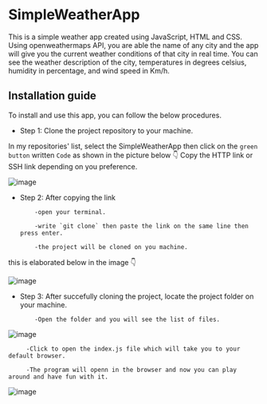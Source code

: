 # SimpleWeatherApp
This is a simple weather app created using JavaScript, HTML and CSS. Using openweathermaps API, you are able the name of any city and the app will give you the current weather conditions of that city in real time. You can see the weather description of the city, temperatures in degrees celsius, humidity in percentage, and wind speed in Km/h.



## Installation guide
To install and use this app, you can follow the below procedures.


* Step 1: Clone the project repository to your machine.

In my repositories' list, select the SimpleWeatherApp then click on the `green button` written `Code` as shown in the picture below 👇
Copy the HTTP link or SSH link depending on you preference.


![image](https://user-images.githubusercontent.com/91293028/200208288-86e366f5-73f7-48eb-88c4-6269cd01fd85.png)


* Step 2: After copying the link

          -open your terminal.
          
          -write `git clone` then paste the link on the same line then press enter.
          
          -the project will be cloned on you machine.
 
 this is elaborated below in the image 👇
 
 
 ![image](https://user-images.githubusercontent.com/91293028/200208479-2151cd09-8e02-4f10-966d-2e1273ed0eaa.png)




* Step 3: After succefully cloning the project, locate the project folder on your machine.

          -Open the folder and you will see the list of files. 
          
          
 ![image](https://user-images.githubusercontent.com/91293028/200208676-ee3b45f7-a299-45e6-b384-9af5fb7ec17a.png)
 
 
 
 
          
         -Click to open the index.js file which will take you to your default browser.
          
         -The program will openn in the browser and now you can play around and have fun with it.
          
          
          
 ![image](https://user-images.githubusercontent.com/91293028/200208833-d1173fcc-877a-45e0-b841-e8dc3445a314.png)

